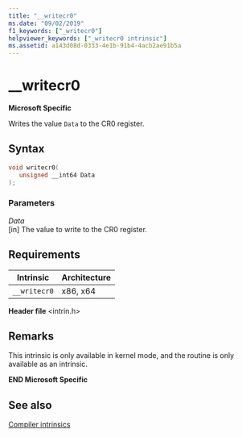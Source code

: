```yaml
---
title: "__writecr0"
ms.date: "09/02/2019"
f1_keywords: ["_writecr0"]
helpviewer_keywords: ["_writecr0 intrinsic"]
ms.assetid: a143d08d-0333-4e1b-91b4-4acb2ae91b5a
---
```

# __writecr0

**Microsoft Specific**

Writes the value `Data` to the CR0 register.

## Syntax

```C
void writecr0(
   unsigned __int64 Data
);
```

### Parameters

*Data*\
[in] The value to write to the CR0 register.

## Requirements

|Intrinsic|Architecture|
|---------------|------------------|
|`__writecr0`|x86, x64|

**Header file** \<intrin.h>

## Remarks

This intrinsic is only available in kernel mode, and the routine is only available as an intrinsic.

**END Microsoft Specific**

## See also

[Compiler intrinsics](../intrinsics/compiler-intrinsics.md)
